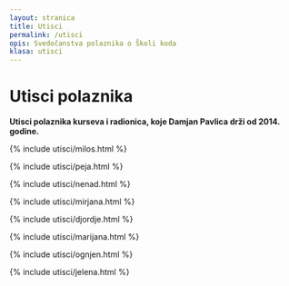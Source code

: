 ```yaml
---
layout: stranica
title: Utisci
permalink: /utisci
opis: Svedočanstva polaznika o Školi koda
klasa: utisci
---
```


# Utisci polaznika

**Utisci polaznika kurseva i radionica, koje Damjan Pavlica drži od 2014. godine.**
<br>

{% include utisci/milos.html %}

{% include utisci/peja.html %}

{% include utisci/nenad.html %}

{% include utisci/mirjana.html %}

{% include utisci/djordje.html %}

{% include utisci/marijana.html %}

{% include utisci/ognjen.html %}

{% include utisci/jelena.html %}
